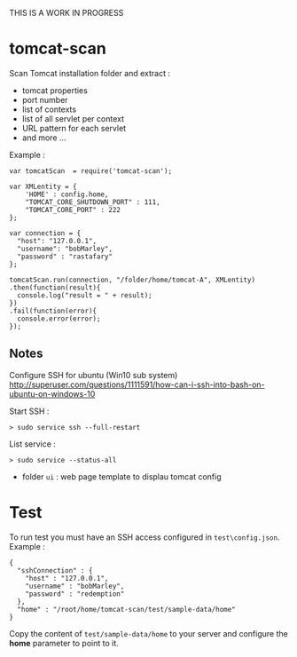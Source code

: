 THIS IS A WORK IN PROGRESS

# tomcat-scan

Scan Tomcat installation folder and extract :
- tomcat properties
- port number
- list of contexts
- list of all servlet per context
- URL pattern for each servlet
- and more ...

Example :
```
var tomcatScan  = require('tomcat-scan');

var XMLentity = {
	'HOME' : config.home,
	"TOMCAT_CORE_SHUTDOWN_PORT" : 111,
	"TOMCAT_CORE_PORT" : 222
};

var connection = {
  "host": "127.0.0.1",
  "username": "bobMarley",
  "password" : "rastafary"
};

tomcatScan.run(connection, "/folder/home/tomcat-A", XMLentity)
.then(function(result){
  console.log("result = " + result);
})
.fail(function(error){
  console.error(error);
});
```

## Notes

Configure SSH for ubuntu (Win10 sub system)
http://superuser.com/questions/1111591/how-can-i-ssh-into-bash-on-ubuntu-on-windows-10

Start SSH :
```
> sudo service ssh --full-restart
```

List service :

```
> sudo service --status-all
```

- folder `ui` : web page template to displau tomcat config

# Test

To run test you must have an SSH access configured in `test\config.json`.
Example :

```
{
  "sshConnection" : {
    "host" : "127.0.0.1",
    "username" : "bobMarley",
    "password" : "redemption"
  },
  "home" : "/root/home/tomcat-scan/test/sample-data/home"
}
```
Copy the content of `test/sample-data/home` to your server and configure the **home** parameter to point to it.
